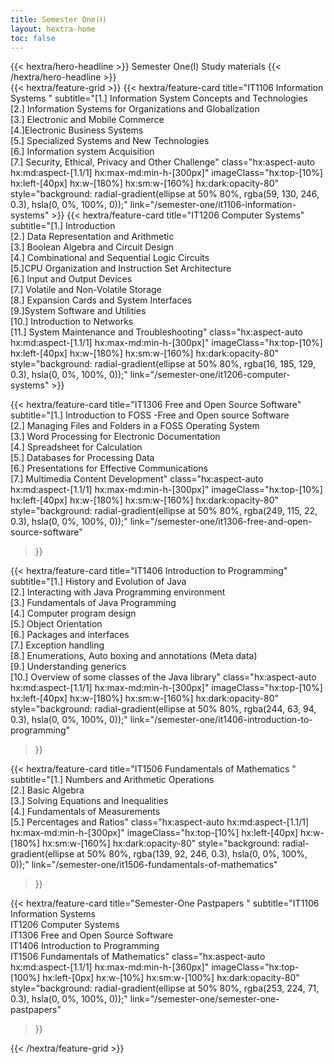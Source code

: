 ```yaml
---
title: Semester One(Ⅰ)
layout: hextra-home
toc: false
---
```


<div class="hx:mt-6 hx:mb-6 hx:mx-auto">
{{< hextra/hero-headline >}}
  Semester One(Ⅰ) Study materials
{{< /hextra/hero-headline >}}
</div>

<div class="hx:mt-6"></div>
{{< hextra/feature-grid >}}
<!--Subject One-->
  {{< hextra/feature-card
    title="IT1106 Information Systems "
    subtitle="[1.] Information System Concepts and Technologies <br>[2.] Information Systems for Organizations and Globalization  <br>[3.] Electronic and Mobile Commerce <br>[4.]Electronic Business Systems <br>[5.] Specialized Systems and New Technologies <br> [6.] Information system Acquisition <br> [7.] Security, Ethical, Privacy and Other Challenge"
    class="hx:aspect-auto hx:md:aspect-[1.1/1] hx:max-md:min-h-[300px]"
    imageClass="hx:top-[10%] hx:left-[40px] hx:w-[180%] hx:sm:w-[160%] hx:dark:opacity-80"
    style="background: radial-gradient(ellipse at 50% 80%, rgba(59, 130, 246, 0.3), hsla(0, 0%, 100%, 0));"
    link="/semester-one/it1106-information-systems"
  >}}
<!--Subject Two--> 
  {{< hextra/feature-card
    title="IT1206 Computer Systems"
    subtitle="[1.] Introduction <br>[2.] Data Representation and Arithmetic  <br>[3.] Boolean Algebra and Circuit Design  <br>[4.] Combinational and Sequential Logic Circuits <br>[5.]CPU Organization and Instruction Set Architecture <br>[6.] Input and Output Devices <br> [7.] Volatile and Non-Volatile Storage <br> [8.] Expansion Cards and System Interfaces <br> [9.]System Software and Utilities <br> [10.] Introduction to Networks <br> [11.] System Maintenance and Troubleshooting"
    class="hx:aspect-auto hx:md:aspect-[1.1/1] hx:max-md:min-h-[300px]"
    imageClass="hx:top-[10%] hx:left-[40px] hx:w-[180%] hx:sm:w-[160%] hx:dark:opacity-80"
    style="background: radial-gradient(ellipse at 50% 80%, rgba(16, 185, 129, 0.3), hsla(0, 0%, 100%, 0));"
    link="/semester-one/it1206-computer-systems"
  >}}

<!--Subject Three-->

  {{< hextra/feature-card
    title="IT1306 Free and Open Source Software"
    subtitle="[1.] Introduction to FOSS -Free and Open source Software <br>[2.] Managing Files and Folders in a FOSS Operating System  <br>[3.] Word Processing for Electronic Documentation <br> [4.] Spreadsheet for Calculation <br> [5.] Databases for Processing Data <br> [6.] Presentations for Effective Communications <br> [7.] Multimedia Content Development"
    class="hx:aspect-auto hx:md:aspect-[1.1/1] hx:max-md:min-h-[300px]"
    imageClass="hx:top-[10%] hx:left-[40px] hx:w-[180%] hx:sm:w-[160%] hx:dark:opacity-80"
    style="background: radial-gradient(ellipse at 50% 80%, rgba(249, 115, 22, 0.3), hsla(0, 0%, 100%, 0));"
    link="/semester-one/it1306-free-and-open-source-software"
  >}}

<!--Subject Four-->
  {{< hextra/feature-card
    title="IT1406 Introduction to Programming"
    subtitle="[1.] History and Evolution of Java <br> [2.] Interacting with Java Programming environment <br> [3.] Fundamentals of Java Programming <br>[4.] Computer program design <br> [5.] Object Orientation <br> [6.] Packages and interfaces <br> [7.] Exception handling <br> [8.] Enumerations, Auto boxing and annotations (Meta data) <br> [9.] Understanding generics <br> [10.] Overview of some classes of the Java library"
    class="hx:aspect-auto hx:md:aspect-[1.1/1] hx:max-md:min-h-[300px]"
    imageClass="hx:top-[10%] hx:left-[40px] hx:w-[180%] hx:sm:w-[160%] hx:dark:opacity-80"
    style="background: radial-gradient(ellipse at 50% 80%, rgba(244, 63, 94, 0.3), hsla(0, 0%, 100%, 0));"
    link="/semester-one/it1406-introduction-to-programming"
  >}}

<!--Subject Five-->
  {{< hextra/feature-card
    title="IT1506 Fundamentals of Mathematics "
    subtitle="[1.] Numbers and Arithmetic Operations <br>[2.] Basic Algebra <br>[3.] Solving Equations and Inequalities <br>[4.] Fundamentals of Measurements <br>[5.] Percentages and Ratios"
    class="hx:aspect-auto hx:md:aspect-[1.1/1] hx:max-md:min-h-[300px]"
    imageClass="hx:top-[10%] hx:left-[40px] hx:w-[180%] hx:sm:w-[160%] hx:dark:opacity-80"
    style="background: radial-gradient(ellipse at 50% 80%, rgba(139, 92, 246, 0.3), hsla(0, 0%, 100%, 0));"
    link="/semester-one/it1506-fundamentals-of-mathematics"
  >}}
<!--Subject Six-->

 {{< hextra/feature-card
    title="Semester-One Pastpapers "
    subtitle="IT1106 Information Systems <br>IT1206 Computer Systems <br>IT1306 Free and Open Source Software <br>IT1406 Introduction to Programming <br>IT1506 Fundamentals of Mathematics"
    class="hx:aspect-auto hx:md:aspect-[1.1/1] hx:max-md:min-h-[360px]"
    imageClass="hx:top-[100%] hx:left-[0px] hx:w-[10%] hx:sm:w-[100%] hx:dark:opacity-80"
    style="background: radial-gradient(ellipse at 50% 80%, rgba(253, 224, 71, 0.3), hsla(0, 0%, 100%, 0));"
    link="/semester-one/semester-one-pastpapers"
  >}}
  
{{< /hextra/feature-grid >}}
